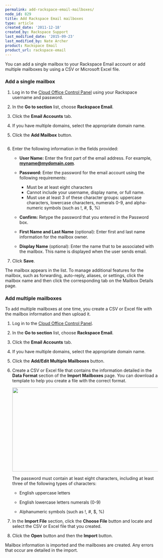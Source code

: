 ```yaml
---
permalink: add-rackspace-email-mailboxes/
node_id: 829
title: Add Rackspace Email mailboxes
type: article
created_date: '2011-12-18'
created_by: Rackspace Support
last_modified_date: '2015-09-23'
last_modified_by: Nate Archer
product: Rackspace Email
product_url: rackspace-email
---
```


You can add a single mailbox to your Rackspace Email account or add multiple mailboxes by using a CSV or Microsoft Excel file.

### Add a single mailbox

1.	Log in to the [Cloud Office Control Panel](https://cp.rackspace.com/Login.aspx?ReturnUrl=%2f "Cloud Office Control Panel") using your Rackspace username and password.

2.	In the **Go to section** list, choose **Rackspace Email**.

3.	Click the **Email Accounts** tab.

4.	If you have multiple domains, select the appropriate domain name.

5.	Click the **Add Mailbox** button.

    <img alt="" src="http://c1079945.r45.cf2.rackcdn.com/(E%26A)AddingAMailbox.png" />

6.	Enter the following information in the fields provided:

     * **User Name:** Enter the first part of the email address. For example, **myname@mydomain.com**.

     * **Password:** Enter the password for the email account using the following requirements:

	   - Must be at least eight characters
	   - Cannot include your username, display name, or full name.
	   - Must use at least 3 of these character groups: uppercase characters, lowercase characters, numerals 0-9, and alpha-numeric symbols (such as !, #, $, %)

	 * **Confirm:** Retype the password that you entered in the Password box.

	 * **First Name and Last Name** (optional): Enter first and last name information for the mailbox owner.

	 * **Display Name** (optional): Enter the name that to be associated with the mailbox. This name is displayed when the user sends email.

7.	Click **Save**.

The mailbox appears in the list. To manage additional features for the mailbox, such as forwarding, auto-reply, aliases, or settings, click the mailbox name and then click the corresponding tab on the Mailbox Details page.

### Add multiple mailboxes

To add multiple mailboxes at one time, you create a CSV or Excel file with the mailbox information and then upload it.

1.	Log in to the [Cloud Office Control Panel](https://cp.rackspace.com/Login.aspx?ReturnUrl=%2f "Cloud Office Control Panel").

2.	In the **Go to section** list, choose **Rackspace Email**.

3.	Click the **Email Accounts** tab.

4.	If you have multiple domains, select the appropriate domain name.

5.	Click the  **Add/Edit Multiple Mailboxes** button.

6.	Create a CSV or Excel file that contains the information detailed in the **Data Format** section of the **Import Mailboxes** page. You can download a template to help you create a file with the correct format.

    <img src="https://8026b2e3760e2433679c-fffceaebb8c6ee053c935e8915a3fbe7.ssl.cf2.rackcdn.com/field/image/829-img1.png" width="581" height="277" alt=""  />

	The password must contain at least eight characters, including at least three of the following types of characters:

	- English uppercase letters

	- English lowercase letters numerals (0-9)

	- Alphanumeric symbols (such as !, #, $, %)

7.	In the **Import File** section, click the **Choose File** button and locate and select the CSV or Excel file that you created.

8.	Click the **Open** button and then the **Import** button.

Mailbox information is imported and the mailboxes are created. Any errors that occur are detailed in the import.
